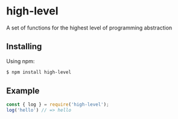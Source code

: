 # high-level
 A set of functions for the highest level of programming abstraction

## Installing

Using npm:

```bash
$ npm install high-level
```

## Example

```js
const { log } = require('high-level');
log('hello') // => hello
```

